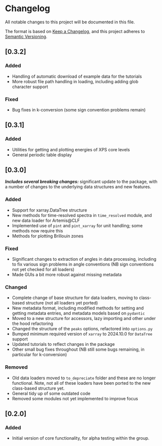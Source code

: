 # Changelog
All notable changes to this project will be documented in this file.

The format is based on [Keep a Changelog](https://keepachangelog.com/en/1.1.0/),
and this project adheres to [Semantic Versioning](https://semver.org/spec/v2.0.0.html).

## [0.3.2]

### Added
- Handling of automatic download of example data for the tutorials
- More robust file path handling in loading, including adding glob character support

### Fixed
- Bug fixes in k-conversion (some sign convention problems remain)

## [0.3.1]

### Added
- Utilities for getting and plotting energies of XPS core levels
- General periodic table display

## [0.3.0]
***Includes several breaking changes:*** significant update to the package, with a number of changes to the underlying data structures and new features. 

### Added
- Support for xarray.DataTree structure
- New methods for time-resolved spectra in `time_resolved` module, and new data loader for Artemis@CLF
- Implemented use of `pint` and `pint_xarray` for unit handling; some methods now require this
- Methods for plotting Brillouin zones

### Fixed
- Significant changes to extraction of angles in data processing, including to fix various sign problems in angle conventions (NB sign conventions not yet checked for all loaders)
- Made GUIs a bit more robust against missing metadata

### Changed
- Complete change of base structure for data loaders, moving to class-based structure (not all loaders yet ported)
- New metadata format, including modified methods for setting and getting metadata entries, and metadata models based on `pydantic`
- Moved to a new structure for accessors, lazy importing and other under the hood refactoring
- Changed the structure of the `peaks` options, refactored into `options.py`
- Bumped minimum required version of `xarray` to 2024.10.0 for `DataTree` support
- Updated tutorials to reflect changes in the package
- Other small bug fixes throughout (NB still some bugs remaining, in particular for k-conversion)

### Removed
- Old data loaders moved to `to_depreciate` folder and these are no longer functional. Note, not all of these loaders have been ported to the new class-based structure yet.
- General tidy up of some outdated code
- Removed some modules not yet implemented to improve focus

## [0.2.0]
### Added
- Initial version of core functionality, for alpha testing within the group.
